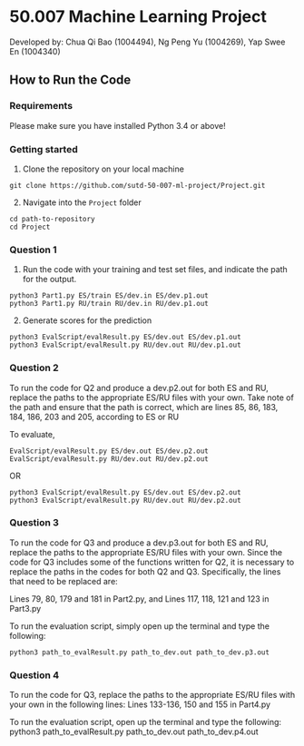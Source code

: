 # 50.007 Machine Learning Project

Developed by: Chua Qi Bao (1004494), Ng Peng Yu (1004269), Yap Swee En (1004340)

## How to Run the Code

### Requirements 
Please make sure you have installed Python 3.4 or above!

### Getting started
1. Clone the repository on your local machine
```
git clone https://github.com/sutd-50-007-ml-project/Project.git
```
2. Navigate into the `Project` folder
```
cd path-to-repository
cd Project
```


### Question 1

1. Run the code with your training and test set files, and indicate the path for the output.
```
python3 Part1.py ES/train ES/dev.in ES/dev.p1.out
python3 Part1.py RU/train RU/dev.in RU/dev.p1.out
```
2. Generate scores for the prediction
```
python3 EvalScript/evalResult.py ES/dev.out ES/dev.p1.out
python3 EvalScript/evalResult.py RU/dev.out RU/dev.p1.out
```


### Question 2

To run the code for Q2 and produce a dev.p2.out for both ES and RU, replace the paths to the appropriate ES/RU files with your own.
Take note of the path and ensure that the path is correct, which are lines 85, 86, 183, 184, 186, 203 and 205, according to ES or RU

To evaluate, 
```
EvalScript/evalResult.py ES/dev.out ES/dev.p2.out
EvalScript/evalResult.py RU/dev.out RU/dev.p2.out
```
OR 
```
python3 EvalScript/evalResult.py ES/dev.out ES/dev.p2.out
python3 EvalScript/evalResult.py RU/dev.out RU/dev.p2.out
```
### Question 3
To run the code for Q3 and produce a dev.p3.out for both ES and RU, replace the paths to the appropriate ES/RU files with your own.
Since the code for Q3 includes some of the functions written for Q2, it is necessary to replace the paths in the codes for both Q2 and Q3.
Specifically, the lines that need to be replaced are:

Lines 79, 80, 179 and 181 in Part2.py, and
Lines 117, 118, 121 and 123 in Part3.py

To run the evaluation script, simply open up the terminal and type the following:
```
python3 path_to_evalResult.py path_to_dev.out path_to_dev.p3.out
```

### Question 4
To run the code for Q3, replace the paths to the appropriate ES/RU files with your own in the following lines:
Lines 133-136, 150 and 155 in Part4.py

To run the evaluation script, open up the terminal and type the following:
python3 path_to_evalResult.py path_to_dev.out path_to_dev.p4.out


